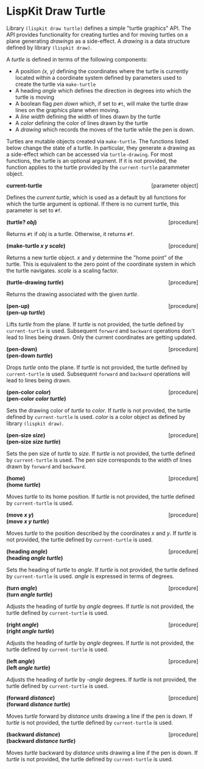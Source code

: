 # LispKit Draw Turtle

Library `(lispkit draw turtle)` defines a simple "turtle graphics" API. The API provides functionality for creating turtles and for moving turtles on a plane generating _drawings_ as a side-effect. A _drawing_ is a data structure defined by library `(lispkit draw)`.

A _turtle_ is defined in terms of the following components:
   - A position _(x, y)_ defining the coordinates where the turtle is currently located within a coordinate system defined by parameters used to create the turtle via `make-turtle`
   - A heading _angle_ which defines the direction in degrees into which the turtle is moving
   - A boolean flag _pen down_ which, if set to `#t`, will make the turtle draw lines on the graphics plane when moving.
   - A _line width_ defining the width of lines drawn by the turtle
   - A _color_ defining the color of lines drawn by the turtle
   - A _drawing_ which records the moves of the turtle while the pen is down.

Turtles are mutable objects created via `make-turtle`. The functions listed below change the state of a turtle. In particular, they generate a drawing as a side-effect which can be accessed via `turtle-drawing`. For most functions, the turtle is an optional argument. If it is not provided, the function applies to the turtle provided by the `current-turtle` parammeter object.

**current-turtle** &nbsp;&nbsp;&nbsp; <span style="float:right;text-align:rigth;">[parameter object]</span>  

Defines the _current turtle_, which is used as a default by all functions for which the turtle argument is optional. If there is no current turtle, this parameter is set to `#f`.

**(turtle? _obj_)** &nbsp;&nbsp;&nbsp; <span style="float:right;text-align:rigth;">[procedure]</span>  

Returns `#t` if _obj_ is a turtle. Otherwise, it returns `#f`.

**(make-turtle _x y scale_)** &nbsp;&nbsp;&nbsp; <span style="float:right;text-align:rigth;">[procedure]</span>  

Returns a new turtle object. _x_ and _y_ determine the "home point" of the turtle. This is equivalent to the zero point of the coordinate system in which the turtle navigates. _scale_ is a scaling factor.

**(turtle-drawing _turtle_)** &nbsp;&nbsp;&nbsp; <span style="float:right;text-align:rigth;">[procedure]</span>  

Returns the drawing associated with the given _turtle_.

**(pen-up)** &nbsp;&nbsp;&nbsp; <span style="float:right;text-align:rigth;">[procedure]</span>  
**(pen-up _turtle_)**  

Lifts _turtle_ from the plane. If _turtle_ is not provided, the turtle defined by `current-turtle` is used. Subsequent `forward` and `backward` operations don't lead to lines being drawn. Only the current coordinates are getting updated.

**(pen-down)** &nbsp;&nbsp;&nbsp; <span style="float:right;text-align:rigth;">[procedure]</span>  
**(pen-down _turtle_)**  

Drops _turtle_ onto the plane. If _turtle_ is not provided, the turtle defined by `current-turtle` is used. Subsequent `forward` and `backward` operations will lead to lines being drawn.

**(pen-color _color_)** &nbsp;&nbsp;&nbsp; <span style="float:right;text-align:rigth;">[procedure]</span>  
**(pen-color _color turtle_)**  

Sets the drawing color of _turtle_ to _color_. If _turtle_ is not provided, the turtle defined by `current-turtle` is used. _color_ is a color object as defined by library `(lispkit draw)`.

**(pen-size _size_)** &nbsp;&nbsp;&nbsp; <span style="float:right;text-align:rigth;">[procedure]</span>  
**(pen-size _size turtle_)**  

Sets the pen size of _turtle_ to _size_. If _turtle_ is not provided, the turtle defined by `current-turtle` is used. The pen size corresponds to the width of lines drawn by `forward` and `backward`.

**(home)** &nbsp;&nbsp;&nbsp; <span style="float:right;text-align:rigth;">[procedure]</span>  
**(home _turtle_)**  

Moves _turtle_ to its home position. If _turtle_ is not provided, the turtle defined by `current-turtle` is used.

**(move _x y_)** &nbsp;&nbsp;&nbsp; <span style="float:right;text-align:rigth;">[procedure]</span>  
**(move _x y turtle_)**  

Moves _turtle_ to the position described by the coordinates _x_ and _y_. If _turtle_ is not provided, the turtle defined by `current-turtle` is used.

**(heading _angle_)** &nbsp;&nbsp;&nbsp; <span style="float:right;text-align:rigth;">[procedure]</span>  
**(heading _angle turtle_)**  

Sets the heading of _turtle_ to _angle_. If _turtle_ is not provided, the turtle defined by `current-turtle` is used. _angle_ is expressed in terms of degrees.

**(turn _angle_)** &nbsp;&nbsp;&nbsp; <span style="float:right;text-align:rigth;">[procedure]</span>  
**(turn _angle turtle_)**  

Adjusts the heading of _turtle_ by _angle_ degrees. If _turtle_ is not provided, the turtle defined by `current-turtle` is used.

**(right _angle_)** &nbsp;&nbsp;&nbsp; <span style="float:right;text-align:rigth;">[procedure]</span>  
**(right _angle turtle_)**  

Adjusts the heading of _turtle_ by _angle_ degrees. If _turtle_ is not provided, the turtle defined by `current-turtle` is used.

**(left _angle_)** &nbsp;&nbsp;&nbsp; <span style="float:right;text-align:rigth;">[procedure]</span>  
**(left _angle turtle_)**  

Adjusts the heading of _turtle_ by _-angle_ degrees. If _turtle_ is not provided, the turtle defined by `current-turtle` is used.

**(forward _distance_)** &nbsp;&nbsp;&nbsp; <span style="float:right;text-align:rigth;">[procedure]</span>  
**(forward _distance turtle_)**  

Moves _turtle_ forward by _distance_ units drawing a line if the pen is down. If _turtle_ is not provided, the turtle defined by `current-turtle` is used.

**(backward _distance_)** &nbsp;&nbsp;&nbsp; <span style="float:right;text-align:rigth;">[procedure]</span>  
**(backward _distance turtle_)**  

Moves _turtle_ backward by _distance_ units drawing a line if the pen is down. If _turtle_ is not provided, the turtle defined by `current-turtle` is used.


